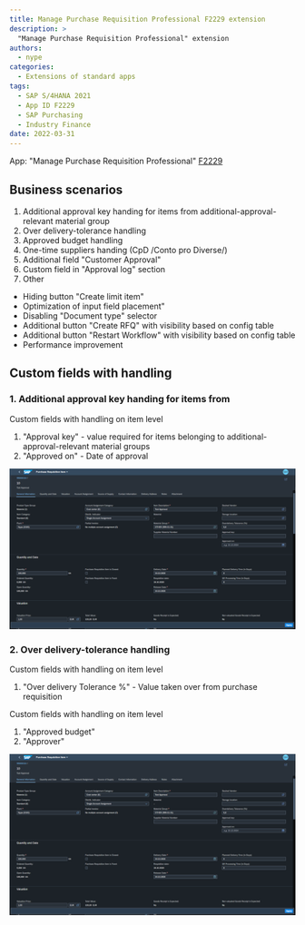 ```yaml
---
title: Manage Purchase Requisition Professional F2229 extension
description: >
  "Manage Purchase Requisition Professional" extension
authors:
  - nype
categories:
  - Extensions of standard apps
tags:
  - SAP S/4HANA 2021
  - App ID F2229
  - SAP Purchasing
  - Industry Finance
date: 2022-03-31
---
```


<!-- more -->

App: "Manage Purchase Requisition Professional" [F2229]( https://fioriappslibrary.hana.ondemand.com/sap/fix/externalViewer/#/detail/Apps(%27F2229%27)/S23OP )

## Business scenarios
1. Additional approval key handing for items from additional-approval-relevant material group
3. Over delivery-tolerance handling
4. Approved budget handling
5. One-time suppliers handing (CpD /Conto pro Diverse/)
6. Additional field "Customer Approval"
7. Custom field in "Approval log" section
8. Other
- Hiding button "Create limit item"
- Optimization of input field placement"
- Disabling "Document type" selector
- Additional button "Create RFQ" with visibility based on config table
- Additional button "Restart Workflow" with visibility based on config table
- Performance improvement

## Custom fields with handling

### 1. Additional approval key handing for items from 

Custom fields with handling on item level

1. "Approval key" - value required for items belonging to additional-approval-relevant material groups
2. "Approved on" - Date of approval

[![Extended SAP Fiori app R0002 ](R0002/F2229.png)](R0002/F2229.png)

### 2. Over delivery-tolerance handling
Custom fields with handling on item level

1. "Over delivery Tolerance %" - Value taken over from purchase requisition

Custom fields with handling on item level

1. "Approved budget"
2. "Approver"

[![Extended SAP Fiori app R0002 ](R0002/F2229.png)](R0002/F2229.png)

